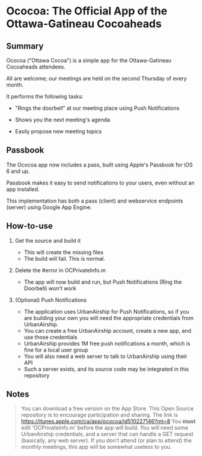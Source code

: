 Ococoa: The Official App of the Ottawa-Gatineau Cocoaheads
==========================================================

Summary
-------

Ococoa ("Ottawa Cocoa") is a simple app for the Ottawa-Gatineau Cocoaheads attendees.

All are welcome; our meetings are held on the second Thursday of every month.

It performs the following tasks:

* "Rings the doorbell" at our meeting place using Push Notifications

* Shows you the next meeting's agenda

* Easily propose new meeting topics


Passbook
--------

The Ococoa app now includes a pass, built using Apple's Passbook for iOS 6 and up.

Passbook makes it easy to send notifications to your users, even without an app installed.

This implementation has both a pass (client) and webservice endpoints (server) using Google App Engine.


How-to-use
----------

1.  Get the source and build it

    * This will create the missing files
    * The build will fail. This is normal.

2.  Delete the #error in OCPrivateInfo.m

    * The app will now build and run, but Push Notifications (Ring the Doorbell) won't work

3.  (Optional) Push Notifications

    * The application uses UrbanAirship for Push Notifications, so if you are building your own you will
      need the appropriate credentials from UrbanAirship. 
    * You can create a free UrbanAirship account, create a new app, and use those credentials
    * UrbanAirship provides 1M free push notifications a month, which is fine for a local user group
    * You will also need a web server to talk to UrbanAirship using their API
    * Such a server exists, and its source code may be integrated in this repository

Notes
-----

> You can download a free version on the App Store. This Open Source repository is to encourage
    participation and sharing. The link is https://itunes.apple.com/ca/app/ococoa/id510227146?mt=8
> You __must__ edit 'OCPrivateInfo.m' before the app will build. You will need some UrbanAirship credentials,
    and a server that can handle a GET request (basically, any web server).
> If you don't attend (or plan to attend) the monthly meetings, this app will be somewhat useless to you.